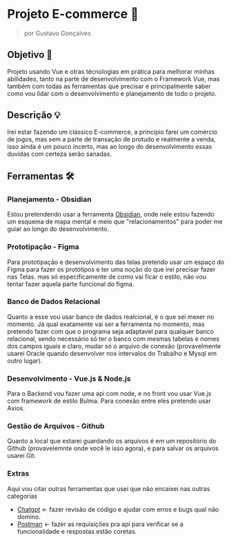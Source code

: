 # Projeto E-commerce 🛒
> por Gustavo Gonçalves

## Objetivo  📌
Projeto usando Vue e otras técnologias em prática para melhorar minhas abilidades, tanto na parte de desenvolvimento com o Framework Vue, mas também com todas as ferramentas que precisar e principalmente saber como vou lidar com o desenvolvimento e planejamento de todo o projeto.

## Descrição 💡
Irei estar fazendo um clássico E-commerce, a principio farei um comércio de jogos, mas sem a parte de transação de protudo e realmente a venda, isso ainda é um pouco incerto, mas ao longo do desenvolvimento essas duvidas com certeza serão sanadas.

## Ferramentas 🛠

### Planejamento - Obsidian
Estou pretendendo usar a ferramenta [Obsidian](https://obsidian.md/), onde nele estou fazendo um esquema de mapa mental e meio que "relacionamentos" para poder me guiar ao longo do desenvolvimento.

### Prototipação - Figma
Para prototipação e desenvolvimento das telas pretendo usar um espaço do Figma para fazer os protótipos e ter uma noção do que irei precisar fazer nas Telas. mas só especificamente de como vai ficar o estilo, não vou tentar fazer aquela parte funcional do figma.

### Banco de Dados Relacional
Quanto a esse vou usar banco de dados realcional, é o que sei mexer no momento. Já qual exatamente vai ser a ferramenta no momento, mas pretendo fazer com que o programa seja adaptavel para qualquer banco relacional, sendo necessário só ter o banco com mesmas tabelas e nomes dos campos iguais e claro, mudar só o arquivo de conexão (provavelmente usarei Oracle quando desenvolver nos intervalos do Trabalho e Mysql em outro lugar).

### Desenvolvimento - Vue.js & Node.js
Para o Backend vou fazer uma api com node, e no front vou usar Vue.js com framework de estilo Bulma. Para conexão entre eles pretendo usar Axios.

### Gestão de Arquivos - Github
Quanto a local que estarei guardando os arquivos é em um repositório do Github (provavelemnte onde você le isso agora), e para salvar os arquivos usarei Git. 

### Extras
Aqui vou citar outras ferramentas que usei que não encaixei nas outras categorias
 - [Chatgpt](https://chatgpt.com/) <- fazer revisão de código e ajudar com erros e bugs qual não domino.
 - [Postman](https://www.postman.com/) <- fazer as requisições pra api para verificar se a funcionalidade e respostas estão coretas.